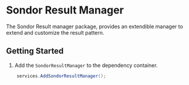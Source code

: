 # Sondor Result Manager
The Sondor Result manager package, provides an extendible manager to extend and customize the result pattern.

## Getting Started
  1. Add the `SondorResultManager` to the dependency container.
```csharp
    services.AddSondorResultManager();
```
